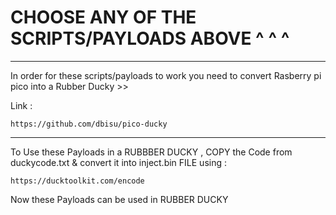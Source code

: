 # CHOOSE ANY OF THE SCRIPTS/PAYLOADS ABOVE ^ ^ ^  
******

In order for these scripts/payloads to work you need to convert Rasberry pi pico into a Rubber Ducky >>

Link :

    https://github.com/dbisu/pico-ducky

*************

To Use these Payloads in a RUBBBER DUCKY , COPY the Code from duckycode.txt & convert it into inject.bin FILE using :

    https://ducktoolkit.com/encode
    
Now these Payloads can be used in RUBBER DUCKY    
